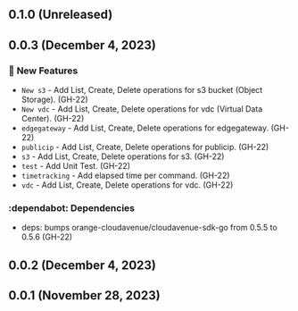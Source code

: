 ## 0.1.0 (Unreleased)
## 0.0.3 (December  4, 2023)

### :rocket: **New Features**

* `New s3` - Add List, Create, Delete operations for s3 bucket (Object Storage). (GH-22)
* `New vdc` - Add List, Create, Delete operations for vdc (Virtual Data Center). (GH-22)
* `edgegateway` - Add List, Create, Delete operations for edgegateway. (GH-22)
* `publicip` - Add List, Create, Delete operations for publicip. (GH-22)
* `s3` - Add List, Create, Delete operations for s3. (GH-22)
* `test` - Add Unit Test. (GH-22)
* `timetracking` - Add elapsed time per command. (GH-22)
* `vdc` - Add List, Create, Delete operations for vdc. (GH-22)

### :dependabot: **Dependencies**

* deps: bumps orange-cloudavenue/cloudavenue-sdk-go from 0.5.5 to 0.5.6 (GH-22)

## 0.0.2 (December  4, 2023)
## 0.0.1 (November 28, 2023)
